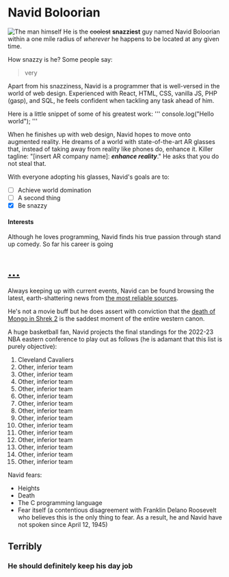 # Navid Boloorian
![The man himself](navid-face.png)
He is the ~~coolest~~ **snazziest** guy named Navid Boloorian within a one mile radius of *wherever* he happens to be located at any given time.

How snazzy is he? Some people say:
>very

Apart from his snazziness, Navid is a programmer that is well-versed in the world of web design. Experienced with React, HTML, CSS, vanilla JS, PHP (gasp), and SQL, he feels confident when tackling any task ahead of him.

Here is a little snippet of some of his greatest work:
'''
console.log("Hello world");
'''


When he finishes up with web design, Navid hopes to move onto augmented reality. He dreams of a world with state-of-the-art AR glasses that, instead of taking away from reality like phones do, enhance it. Killer tagline: "[insert AR company name]: **_enhance reality_**." He asks that you do not steal that.

With everyone adopting his glasses, Navid's goals are to:
- [ ] Achieve world domination
- [ ] A second thing
- [x] Be snazzy

#### Interests

Although he loves programming, Navid finds his true passion through stand up comedy. So far his career is going
# [...](#terribly)

Always keeping up with current events, Navid can be found browsing the latest, earth-shattering news from [the most reliable sources](https://www.theonion.com/).

He's not a movie buff but he does assert with conviction that the [death of Mongo in Shrek 2](mongo-face.jpg) is the saddest moment of the entire western canon.

A huge basketball fan, Navid projects the final standings for the 2022-23 NBA eastern conference to play out as follows (he is adamant that this list is purely objective):
1. Cleveland Cavaliers
2. Other, inferior team
3. Other, inferior team
4. Other, inferior team
5. Other, inferior team
6. Other, inferior team
7. Other, inferior team
8. Other, inferior team
9. Other, inferior team
10. Other, inferior team
11. Other, inferior team
12. Other, inferior team
13. Other, inferior team
14. Other, inferior team
15. Other, inferior team

Navid fears:
- Heights
- Death
- The C programming language
- Fear itself (a contentious disagreement with Franklin Delano Roosevelt who believes this is the only thing to fear. As a result, he and Navid have not spoken since April 12, 1945)

## Terribly
### He should definitely keep his day job